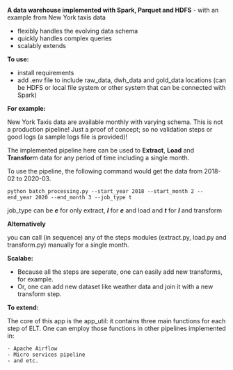 **A data warehouse implemented with Spark, Parquet and HDFS** 
    - with an example from New York taxis data
- flexibly handles the evolving data schema
- quickly handles complex queries 
- scalably extends


**To use:**
- install requirements
- add .env file to include raw_data, dwh_data and gold_data locations (can be HDFS or local file system or other system that can be connected with Spark)

**For example:**

New York Taxis data are available monthly with varying schema. This is not a production pipeline! Just a proof of concept; so no validation steps or good logs (a sample logs file is provided)! 

The implemented pipeline here can be used to **Extract**, **Load** and **Transfor**m data for any period of time including a single month.

To use the pipeline, the following command would get the data from 2018-02 to 2020-03.

`python batch_processing.py --start_year 2018 --start_month 2 --end_year 2020 --end_month 3 --job_type t
`



job_type can be **_e_** for only extract, **_l_** for **_e_** and load and **_t_** for **_l_** and transform

**Alternatively**

you can call (in sequence) any of the steps modules (extract.py, load.py and transform.py) manually for a single month. 
  
**Scalabe:**

- Because all the steps are seperate, one can easily add new transforms, for example. 
- Or, one can add new dataset like weather data and join it with a new transform step. 

**To extend:**

The core of this app is the app_util: it contains three main functions for each step of ELT. One can employ those functions in other pipelines implemented in: 

    - Apache Airflow
    - Micro services pipeline
    - and etc.
  
